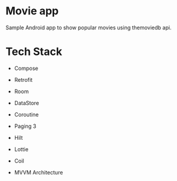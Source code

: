 # Movie app
Sample Android app to show popular movies using themoviedb api.
   
# Tech Stack
- Compose
- Retrofit
- Room
- DataStore
- Coroutine
- Paging 3
- Hilt
- Lottie
- Coil

- MVVM Architecture
